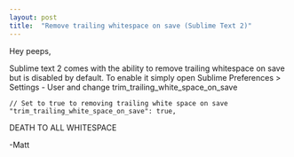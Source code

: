 ```yaml
---
layout: post
title:  "Remove trailing whitespace on save (Sublime Text 2)"
---
```


Hey peeps,

Sublime text 2 comes with the ability to remove trailing whitespace on save but is disabled by default.
To enable it simply open Sublime Preferences > Settings - User and change trim_trailing_white_space_on_save


    // Set to true to removing trailing white space on save
    "trim_trailing_white_space_on_save": true,


DEATH TO ALL WHITESPACE

-Matt
